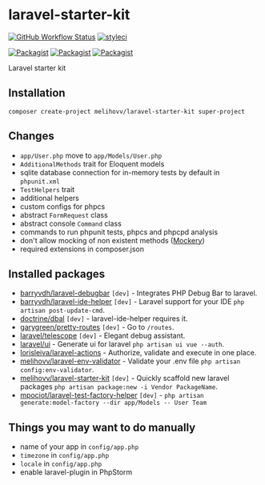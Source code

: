# laravel-starter-kit
[![GitHub Workflow Status](https://github.com/melihovv/laravel-starter-kit/workflows/Default/badge.svg)](https://github.com/melihovv/laravel-starter-kit/actions)
[![styleci](https://styleci.io/repos/67811396/shield)](https://styleci.io/repos/67811396)

[![Packagist](https://img.shields.io/packagist/v/melihovv/laravel-starter-kit.svg)](https://packagist.org/packages/melihovv/laravel-starter-kit)
[![Packagist](https://poser.pugx.org/melihovv/laravel-starter-kit/d/total.svg)](https://packagist.org/packages/melihovv/laravel-starter-kit)
[![Packagist](https://img.shields.io/packagist/l/melihovv/laravel-starter-kit.svg)](https://packagist.org/packages/melihovv/laravel-starter-kit)

Laravel starter kit

## Installation

```
composer create-project melihovv/laravel-starter-kit super-project
```

## Changes
- `app/User.php` move to `app/Models/User.php`
- `AdditionalMethods` trait for Eloquent models
- sqlite database connection for in-memory tests by default in `phpunit.xml`
- `TestHelpers` trait
- additional helpers
- custom configs for phpcs
- abstract `FormRequest` class
- abstract console `Command` class
- commands to run phpunit tests, phpcs and phpcpd analysis
- don't allow mocking of non existent methods ([Mockery](http://docs.mockery.io/en/latest/reference/mockery/configuration.html))
- required extensions in composer.json

## Installed packages
- [barryvdh/laravel-debugbar](https://github.com/barryvdh/laravel-debugbar) `[dev]` - Integrates PHP Debug Bar to laravel.
- [barryvdh/laravel-ide-helper](https://github.com/barryvdh/laravel-ide-helper) `[dev]` - Laravel support for your IDE `php artisan post-update-cmd`.
- [doctrine/dbal](https://github.com/doctrine/dbal) `[dev]` - laravel-ide-helper requires it.
- [garygreen/pretty-routes](https://github.com/garygreen/pretty-routes) `[dev]` - Go to `/routes`.
- [laravel/telescope](https://github.com/laravel/telecope) `[dev]` - Elegant debug assistant.
- [laravel/ui](https://github.com/laravel/ui) - Generate ui for laravel `php artisan ui vue --auth`.
- [lorisleiva/laravel-actions](https://github.com/lorisleiva/laravel-actions) - Authorize, validate and execute in one place.
- [melihovv/laravel-env-validator](https://github.com/melihovv/laravel-env-validator) - Validate your .env file `php artisan config:env-validator`.
- [melihovv/laravel-starter-kit](https://github.com/melihovv/laravel-starter-kit) `[dev]` - Quickly scaffold new laravel packages `php artisan package:new -i Vendor PackageName`.
- [mpociot/laravel-test-factory-helper](https://github.com/mpociot/laravel-test-factory-helper) `[dev]` - `php artisan generate:model-factory --dir app/Models -- User Team`

## Things you may want to do manually
- name of your app in `config/app.php`
- `timezone` in `config/app.php`
- `locale` in `config/app.php`
- enable laravel-plugin in PhpStorm
